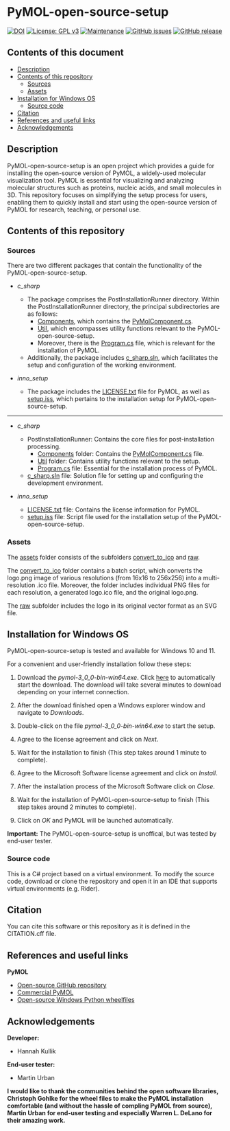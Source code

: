 # PyMOL-open-source-setup
[![DOI](https://zenodo.org/badge/DOI/10.5281/zenodo.12667158.svg)](https://zenodo.org/doi/10.5281/zenodo.12667157)
[![License: GPL v3](https://img.shields.io/badge/License-GPL%20v3-blue.svg)](http://www.gnu.org/licenses/gpl-3.0)
[![Maintenance](https://img.shields.io/badge/Maintained%3F-yes-blue.svg)](https://GitHub.com/kullik01/PyMOL-open-source-setup/graphs/commit-activity)
[![GitHub issues](https://img.shields.io/github/issues/kullik01/PyMOL-open-source-setup)](https://github.com/kullik01/PyMOL-open-source-setup/issues)
[![GitHub release](https://img.shields.io/github/release/kullik01/PyMOL-open-source-setup)](https://github.com/kullik01/PyMOL-open-source-setup/releases)

## Contents of this document
* [Description](#Description)
* [Contents of this repository](#Contents-of-this-repository)
  * [Sources](#Sources)
  * [Assets](#Assets)
* [Installation for Windows OS](#Installation-for-Windows-OS)
    * [Source code](#Source-code)
* [Citation](#Citation)
* [References and useful links](#References-and-useful-links)
* [Acknowledgements](#Acknowledgements)

## Description
PyMOL-open-source-setup is an open project which provides a guide for installing the open-source version of PyMOL, a widely-used molecular visualization tool. 
PyMOL is essential for visualizing and analyzing molecular structures such as proteins, nucleic acids, and small molecules in 3D. This repository focuses on simplifying the setup process for users, enabling them to quickly install and start using the open-source version of PyMOL for research, teaching, or personal use.

## Contents of this repository
### Sources
There are two different packages that contain the functionality of the PyMOL-open-source-setup. 

- _c_sharp_
  - The package comprises the PostInstallationRunner directory.
    Within the PostInstallationRunner directory, the principal subdirectories are as follows:
    - <a href="https://github.com/kullik01/PyMOL-open-source-setup/tree/main/src/c_sharp/PostInstallationRunner/Components">Components</a>, which contains the <a href="https://github.com/kullik01/PyMOL-open-source-setup/tree/main/src/c_sharp/PostInstallationRunner/Components/PyMolComponent.cs">PyMolComponent.cs</a>.
    - <a href="https://github.com/kullik01/PyMOL-open-source-setup/tree/main/src/c_sharp/PostInstallationRunner/Util">Util</a>, which encompasses utility functions relevant to the PyMOL-open-source-setup.
    - Moreover, there is the <a href="https://github.com/kullik01/PyMOL-open-source-setup/blob/main/src/c_sharp/PostInstallationRunner/Program.cs">Program.cs</a> file, which is relevant for the installation of PyMOL.
  - Additionally, the package includes <a href="https://github.com/kullik01/PyMOL-open-source-setup/blob/main/src/c_sharp/c_sharp.sln">c_sharp.sln</a>, which facilitates the setup and configuration of the working environment.
   
- _inno_setup_
  - The package includes the <a href="https://github.com/kullik01/PyMOL-open-source-setup/blob/main/src/inno_setup/LICENSE.txt">LICENSE.txt</a> file for PyMOL, as well as <a href="https://github.com/kullik01/PyMOL-open-source-setup/blob/main/src/inno_setup/setup.iss">setup.iss</a>, which pertains to the installation setup for PyMOL-open-source-setup.

-------------------------------------------------------

- _c_sharp_
  - PostInstallationRunner: Contains the core files for post-installation processing.
    - <a href="https://github.com/kullik01/PyMOL-open-source-setup/tree/main/src/c_sharp/PostInstallationRunner/Components">Components</a> folder: Contains the <a href="https://github.com/kullik01/PyMOL-open-source-setup/tree/main/src/c_sharp/PostInstallationRunner/Components/PyMolComponent.cs">PyMolComponent.cs</a> file.
    - <a href="https://github.com/kullik01/PyMOL-open-source-setup/tree/main/src/c_sharp/PostInstallationRunner/Util">Util</a> folder: Contains utility functions relevant to the setup.
    - <a href="https://github.com/kullik01/PyMOL-open-source-setup/blob/main/src/c_sharp/PostInstallationRunner/Program.cs">Program.cs</a> file: Essential for the installation process of PyMOL.
  - <a href="https://github.com/kullik01/PyMOL-open-source-setup/blob/main/src/c_sharp/c_sharp.sln">c_sharp.sln</a> file: Solution file for setting up and configuring the development environment.
   
- _inno_setup_
  - <a href="https://github.com/kullik01/PyMOL-open-source-setup/blob/main/src/inno_setup/LICENSE.txt">LICENSE.txt</a> file: Contains the license information for PyMOL.
  - <a href="https://github.com/kullik01/PyMOL-open-source-setup/blob/main/src/inno_setup/setup.iss">setup.iss</a> file: Script file used for the installation setup of the PyMOL-open-source-setup. 

### Assets
The <a href="https://github.com/kullik01/PyMOL-open-source-setup/tree/main/assets">assets</a> folder consists of the subfolders <a href="https://github.com/kullik01/PyMOL-open-source-setup/tree/main/assets/convert_to_ico">convert_to_ico</a> 
and <a href="https://github.com/kullik01/PyMOL-open-source-setup/tree/main/assets/raw">raw</a>. 

The <a href="https://github.com/kullik01/PyMOL-open-source-setup/tree/main/assets/convert_to_ico">convert_to_ico</a> folder contains a batch script,
which converts the logo.png image of various resolutions (from 16x16 to 256x256) into a multi-resolution .ico file.
Moreover, the folder includes individual PNG files for each resolution, a generated logo.ico file, and the original logo.png.

The <a href="https://github.com/kullik01/PyMOL-open-source-setup/tree/main/assets/raw">raw</a> subfolder includes the logo in its original vector format as an SVG file.

## Installation for Windows OS
PyMOL-open-source-setup is tested and available for Windows 10 and 11.

For a convenient and user-friendly installation follow these steps:

1. Download the _pymol-3_0_0-bin-win64.exe_. Click [here](https://zenodo.org/records/12687296/files/full_pyssa_installer_2024.07.2_setup.zip?download=1) to automatically start the download. The download will take several minutes to download depending on your internet connection.

2. After the download finished open a Windows explorer window and navigate to _Downloads_.
   
3. Double-click on the file _pymol-3_0_0-bin-win64.exe_ to start the setup.

4. Agree to the license agreement and click on _Next_.

5. Wait for the installation to finish (This step takes around 1 minute to complete).

6. Agree to the Microsoft Software license agreement and click on _Install_.

7. After the installation process of the Microsoft Software click on _Close_.

8. Wait for the installation of PyMOL-open-source-setup to finish (This step takes around 2 minutes to complete).

9. Click on _OK_ and PyMOL will be launched automatically.

**Important:**
The PyMOL-open-source-setup is unoffical, but was tested by end-user tester.

### Source code
This is a C# project based on a virtual environment. 
To modify the source code, download or clone the repository 
and open it in an IDE that supports virtual environments (e.g. Rider).

## Citation
You can cite this software or this repository as it is defined in the CITATION.cff file.

## References and useful links
**PyMOL**
* [Open-source GitHub repository](https://github.com/schrodinger/pymol-open-source)
* [Commercial PyMOL](https://pymol.org/)
* [Open-source Windows Python wheelfiles](https://github.com/cgohlke/pymol-open-source-wheels)

## Acknowledgements
**Developer:**
* Hannah Kullik

**End-user tester:**
* Martin Urban

**I would like to thank the communities behind the open software libraries, Christoph Gohlke for the wheel files to make the PyMOL installation comfortable (and without the hassle of compling PyMOL from source), Martin Urban for end-user testing and especially Warren L. DeLano for their amazing work.**
